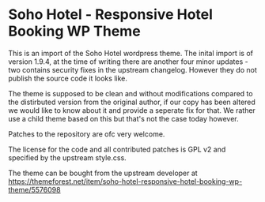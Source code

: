 # Soho Hotel - Responsive Hotel Booking WP Theme

This is an import of the Soho Hotel wordpress theme. The inital import
is of version 1.9.4, at the time of writing there are another four
minor updates - two contains security fixes in the upstream
changelog. However they do not publish the source code it looks like.

The theme is supposed to be clean and without modifications compared
to the distirbuted version from the original author, if our copy has
been altered we would like to know about it and provide a seperate fix
for that. We rather use a child theme based on this but that's not the
case today however.

Patches to the repository are ofc very welcome.

The license for the code and all contributed patches is GPL v2 and
specified by the upstream style.css.

The theme can be bought from the upstream developer at
   https://themeforest.net/item/soho-hotel-responsive-hotel-booking-wp-theme/5576098
